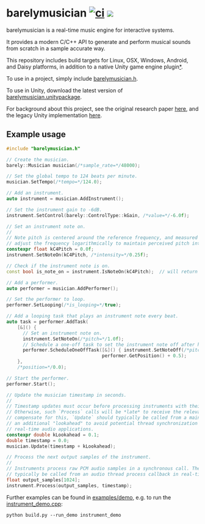 barelymusician
[![ci](https://github.com/anokta/barelymusician/actions/workflows/ci.yml/badge.svg)](https://github.com/anokta/barelymusician/actions/workflows/ci.yml)
[![](https://img.shields.io/static/v1?label=sponsor&message=%E2%9D%A4&logo=GitHub&color=%23fe8e86)](https://github.com/sponsors/anokta)
==============

barelymusician is a real-time music engine for interactive systems.

It provides a modern C/C++ API to generate and perform musical sounds from scratch in a sample
accurate way.

[iOS]: ## "see issue #112 for the status of the upcoming iOS platform support"
This repository includes build targets for Linux, OSX, Windows, Android, and Daisy platforms, in
addition to a native Unity game engine plugin[*][iOS].

To use in a project, simply include [barelymusician.h](include/barelymusician.h).

To use in Unity, download the latest version of
[barelymusician.unitypackage](https://github.com/anokta/barelymusician/releases/latest/download/barelymusician.unitypackage).

For background about this project, see the original research paper
[here](http://www.aes.org/e-lib/browse.cfm?elib=17598), and the legacy Unity implementation
[here](https://github.com/anokta/barelyMusicianLegacy).

## Example usage

```cpp
#include "barelymusician.h"

// Create the musician.
barely::Musician musician(/*sample_rate=*/48000);

// Set the global tempo to 124 beats per minute.
musician.SetTempo(/*tempo=*/124.0);

// Add an instrument.
auto instrument = musician.AddInstrument();

// Set the instrument gain to -6dB.
instrument.SetControl(barely::ControlType::kGain, /*value=*/-6.0f);

// Set an instrument note on.
//
// Note pitch is centered around the reference frequency, and measured in octaves. Fractional values
// adjust the frequency logarithmically to maintain perceived pitch intervals in each octave.
constexpr float kC4Pitch = 0.0f;
instrument.SetNoteOn(kC4Pitch, /*intensity=*/0.25f);

// Check if the instrument note is on.
const bool is_note_on = instrument.IsNoteOn(kC4Pitch);  // will return true.

// Add a performer.
auto performer = musician.AddPerformer();

// Set the performer to loop.
performer.SetLooping(/*is_looping=*/true);

// Add a looping task that plays an instrument note every beat.
auto task = performer.AddTask(
    [&]() {
      // Set an instrument note on.
      instrument.SetNoteOn(/*pitch=*/1.0f);
      // Schedule a one-off task to set the instrument note off after half a beat.
      performer.ScheduleOneOffTask([&]() { instrument.SetNoteOff(/*pitch=*/1.0f); },
                                   performer.GetPosition() + 0.5);
    },
    /*position=*/0.0);

// Start the performer.
performer.Start();

// Update the musician timestamp in seconds.
//
// Timestamp updates must occur before processing instruments with their respective timestamps.
// Otherwise, such `Process` calls will be *late* to receive the relevant state changes. To
// compensate for this, `Update` should typically be called from a main thread update callback with
// an additional "lookahead" to avoid potential thread synchronization issues that could arise in
// real-time audio applications.
constexpr double kLookahead = 0.1;
double timestamp = 0.0;
musician.Update(timestamp + kLookahead);

// Process the next output samples of the instrument.
//
// Instruments process raw PCM audio samples in a synchronous call. Therefore, `Process` should
// typically be called from an audio thread process callback in real-time audio applications.
float output_samples[1024];
instrument.Process(output_samples, timestamp);
```

Further examples can be found in [examples/demo](examples/demo), e.g. to run the
[instrument_demo.cpp](examples/demo/instrument_demo.cpp):
```
python build.py --run_demo instrument_demo
```
